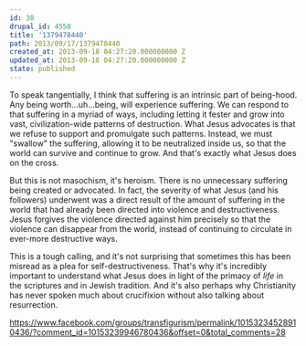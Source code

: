 ```yaml
---
id: 38
drupal_id: 4558
title: '1379478440'
path: 2013/09/17/1379478440
created_at: 2013-09-18 04:27:20.000000000 Z
updated_at: 2013-09-18 04:27:20.000000000 Z
state: published
---
```

To speak tangentially, I think that suffering is an intrinsic part of being-hood. Any being worth...uh...being, will experience suffering. We can respond to that suffering in a myriad of ways, including letting it fester and grow into vast, civilization-wide patterns of destruction. What Jesus advocates is that we refuse to support and promulgate such patterns. Instead, we must "swallow" the suffering, allowing it to be neutralized inside us, so that the world can survive and continue to grow. And that's exactly what Jesus does on the cross.

But this is not masochism, it's heroism. There is no unnecessary suffering being created or advocated. In fact, the severity of what Jesus (and his followers) underwent was a direct result of the amount of suffering in the world that had already been directed into violence and destructiveness. Jesus forgives the violence directed against him precisely so that the violence can disappear from the world, instead of continuing to circulate in ever-more destructive ways.

This is a tough calling, and it's not surprising that sometimes this has been misread as a plea for self-destructiveness. That's why it's incredibly important to understand what Jesus does in light of the primacy of *life* in the scriptures and in Jewish tradition. And it's also perhaps why Christianity has never spoken much about crucifixion without also talking about resurrection.

https://www.facebook.com/groups/transfigurism/permalink/10153234528910436/?comment_id=10153239946780436&offset=0&total_comments=28
